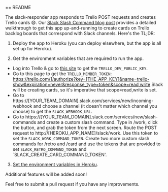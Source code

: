 == README

The slack-responder app responds to Trello POST requests and creates Trello cards :smile:.  Our [Slack Slash Command blog post](http://www.medivo.com/blog/slack-slash-command-to-trello/) provides a detailed walkthrough to get this app up-and-running to create cards on Trello backlog boards that correspond with Slack channels.  Here's the TL;DR:

1. Deploy the app to Heroku (you can deploy elsewhere, but the app is all set up for Heroku).

2. Get the environment variables that are required to run the app.

- Log into Trello & go to [this site](https://trello.com/app-key) to get the `TRELLO_DEV_PUBLIC_KEY`.
- Go to this page to get the `TRELLO_MEMBER_TOKEN`: https://trello.com/1/authorize?key=[THE_APP_KEY]&name=trello-show&expiration=never&response_type=token&scope=read,write  Slack will be creating cards, so it's imperative that scope=read,write is set.
- Go to https://[YOUR_TEAM_DOMAIN].slack.com/services/new/incoming-webhook and choose a channel (it doesn't matter which channel you choose) to get the `SLACK_WEBHOOK_URL`.
- Go to https://[YOUR_TEAM_DOMAIN].slack.com/services/new/slash-commands and create a custom slash command.  Type in /work, click the button, and grab the token from the next screen.  Route the POST request to http://[HEROKU_APP_NAME]/slack/work.  Use this token to set the `SLACK_WORK_COMMAND_TOKEN`.  Create two more custom slash commands for /retro and /card and use the tokens that are provided to set `SLACK_RETRO_COMMAND_TOKEN` and `SLACK_CREATE_CARD_COMMAND_TOKEN'.

3. [Set the environment variables in Heroku](https://devcenter.heroku.com/articles/config-vars).

Additional features will be added soon!

Feel free to submit a pull request if you have any improvements.
